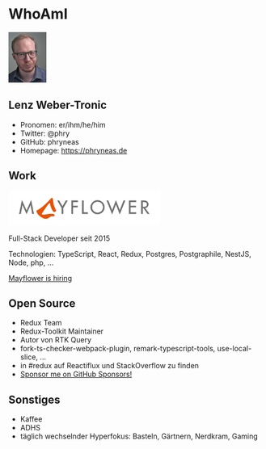 # WhoAmI

<img src="./assets/phry.webp"
     alt="Photo of Lenz Weber-Tronic"
     style="width: 75px" />

## Lenz Weber-Tronic

- Pronomen: er/ihm/he/him
- Twitter: @phry
- GitHub: phryneas
- Homepage: https://phryneas.de

## Work

<img src="./assets/mayflower.png"
     alt="Mayflower"
     style="width: 300px" />

Full-Stack Developer seit 2015

Technologien: TypeScript, React, Redux, Postgres, Postgraphile, NestJS, Node, php, ...

[Mayflower is hiring](https://mayflower.de/karriere)

## Open Source

- Redux Team
- Redux-Toolkit Maintainer
- Autor von RTK Query
- fork-ts-checker-webpack-plugin, remark-typescript-tools, use-local-slice, ...
- in #redux auf Reactiflux und StackOverflow zu finden
- [Sponsor me on GitHub Sponsors!](https://github.com/sponsors/phryneas)

## Sonstiges

- Kaffee
- ADHS
- täglich wechselnder Hyperfokus: Basteln, Gärtnern, Nerdkram, Gaming
